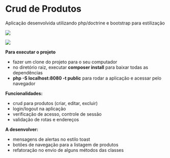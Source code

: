 # Crud de Produtos
Aplicação desenvolvida utilizando php/doctrine e bootstrap para estilização

![](https://github.com/razevedocosta/crud-produtos-php-mvc/blob/master/src/assets/login.png)

![](https://github.com/razevedocosta/crud-produtos-php-mvc/blob/master/src/assets/home.png)

**Para executar o projeto**
- fazer um clone do projeto para o seu computador
- no diretório raiz, executar **composer install** para baixar todas as dependências
- **php -S localhost:8080 -t public** para rodar a aplicação e acessar pelo navegador

**Funcionalidades:**
- crud para produtos (criar, editar, excluir)
- login/logout na aplicação
- verificação de acesso, controle de sessão
- validação de rotas e endereços

**A desenvolver:**
- mensagens de alertas no estilo toast
- botões de navegação para a listagem de produtos
- refatoração no envio de alguns métodos das classes
